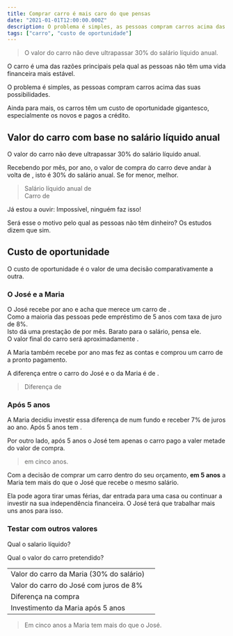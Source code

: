 ```yaml
---
title: Comprar carro é mais caro do que pensas
date: "2021-01-01T12:00:00.000Z"
description: O problema é simples, as pessoas compram carros acima das suas possibilidades.
tags: ["carro", "custo de oportunidade"]
---
```


> O valor do carro não deve ultrapassar 30% do salário líquido anual.

O carro é uma das razões principais pela qual as pessoas não têm uma vida financeira mais estável.

O problema é simples, as pessoas compram carros acima das suas possibilidades.

Ainda para mais, os carros têm um custo de oportunidade gigantesco, especialmente os novos e pagos a crédito.

## Valor do carro com base no salário líquido anual

O valor do carro não deve ultrapassar 30% do salário líquido anual.

Recebendo <salary edit="true" perMonth="14"></salary> por mês, <salary year="true" edit="true"></salary> por ano, o valor de compra do carro deve andar à volta de <salary percentage="0.30"></salary>, isto é 30% do salário anual. Se for menor, melhor.

> Salário líquido anual de <salary year="true"></salary>\
> Carro de <salary percentage="0.30"></salary>

Já estou a ouvir: Impossível, ninguém faz isso!

Será esse o motivo pelo qual as pessoas não têm dinheiro? Os estudos dizem que sim.

## Custo de oportunidade

O custo de oportunidade é o valor de uma decisão comparativamente a outra.

### <a name="josemariaexample"></a> O José e a Maria

O José recebe <salary year="true" edit="true"></salary> por ano e acha que merece um carro de <car edit="true" value="true"></car>.\
Como a maioria das pessoas pede empréstimo de 5 anos com taxa de juro de 8%.\
Isto dá uma prestação de <car payment="true"></car> por mês. Barato para o salário, pensa ele.\
O valor final do carro será aproximadamente <car total="true"></car>.

A Maria também recebe <salary year="true" edit="true"></salary> por ano mas fez as contas e comprou um carro de <salary percentage="0.3"></salary> a pronto pagamento.

A diferença entre o carro do José e o da Maria é de <car difference="true"></car>.

> Diferença de <car difference="true"></car>

### Após 5 anos

A Maria decidiu investir essa diferença de <car difference="true"></car> num fundo e receber 7% de juros ao ano. Após 5 anos tem <car differenceinterest="7"></interest>.

Por outro lado, após 5 anos o José tem apenas o carro pago a valer metade do valor de compra.

> <car differenceinterest="7"></car> em cinco anos.

Com a decisão de comprar um carro dentro do seu orçamento, **em 5 anos** a Maria tem mais **<car differenceinterest="7"></car>** do que o José que recebe o mesmo salário.

Ela pode agora tirar umas férias, dar entrada para uma casa ou continuar a investir na sua independência financeira. O José terá que trabalhar mais uns anos para isso.

### Testar com outros valores

Qual o salario líquido?

<salary selector="true"></salary>

Qual o valor do carro pretendido?
<car selector="true"></car>

|                                          |                                        |
| ---------------------------------------- | :------------------------------------: |
| Valor do carro da Maria (30% do salário) | **<salary percentage="0.3"></salary>** |
| Valor do carro do José com juros de 8%   |      **<car total="true"></car>**      |
| Diferença na compra                      |   **<car difference="true"></car>**    |
| Investimento da Maria após 5 anos        | **<car differenceinterest="7"></car>** |

> Em cinco anos a Maria tem mais <car differenceinterest="7"></car> do que o José.

<salary editor="true"></salary>
<car editor="true"></car>

